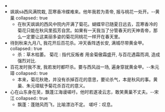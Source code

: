 -
- 飒飒sà西风满院栽, 蕊寒香冷蝶难来。他年我若为青帝, 报与桃花一处开。--黄巢
  collapsed:: true
	- 在秋天飒飒的西风中院内开满了菊花。蝴蝶早已随夏日远去，蕊寒香冷的菊花只能在秋风里孤芳自赏。如果有一天我当了分管春天的天神青帝，那么一定要让这美丽多姿的菊花同桃花一样开在春天里。
- 待到秋来九月八, 我花开后百花杀。冲天香阵透长安, 满城尽带黄金甲。
  collapsed:: true
	- 杀：草木枯萎。
	  菊花 : 指代反叛者
	  用金菊傲霜盛开, 与百花遇霜而凋, 造成强烈对比.
- 百花发时我不发, 我若发时都吓杀。要与西风战一场, 遍身穿就黄金甲。--朱元璋
  collapsed:: true
	- 本来，菊花秋艳，并没有杀掉百花的意思，要论杀气，本是秋风的事。黄巢、朱元璋赋予菊花杀百花的意义。
- 心在山东身在吴，飘蓬江海谩嗟吁。他时若遂凌云志，敢笑黄巢不丈夫。--宋江
  collapsed:: true
	- 飘蓬：蓬随风而飞，比喻漂泊不定。
	  嗟吁：叹息。